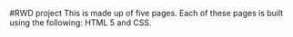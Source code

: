 #RWD project
This is made up of five pages.
Each of these pages is built using the following: HTML 5 and CSS.